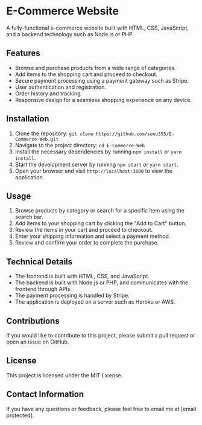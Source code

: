 # E-Commerce Website

A fully-functional e-commerce website built with HTML, CSS, JavaScript, and a backend technology such as Node.js or PHP.

## Features
- Browse and purchase products from a wide range of categories.
- Add items to the shopping cart and proceed to checkout.
- Secure payment processing using a payment gateway such as Stripe.
- User authentication and registration.
- Order history and tracking.
- Responsive design for a seamless shopping experience on any device.

## Installation
1. Clone the repository: `git clone https://github.com/sonu355/E-Commerce-Web.git`
2. Navigate to the project directory: `cd E-Commerce-Web`
3. Install the necessary dependencies by running `npm install` or `yarn install`.
4. Start the development server by running `npm start` or `yarn start`.
5. Open your browser and visit `http://localhost:3000` to view the application.

## Usage
1. Browse products by category or search for a specific item using the search bar.
2. Add items to your shopping cart by clicking the "Add to Cart" button.
3. Review the items in your cart and proceed to checkout.
4. Enter your shipping information and select a payment method.
5. Review and confirm your order to complete the purchase.

## Technical Details
- The frontend is built with HTML, CSS, and JavaScript.
- The backend is built with Node.js or PHP, and communicates with the frontend through APIs.
- The payment processing is handled by Stripe.
- The application is deployed on a server such as Heroku or AWS.

## Contributions
If you would like to contribute to this project, please submit a pull request or open an issue on GitHub.

## License
This project is licensed under the MIT License.

## Contact Information
If you have any questions or feedback, please feel free to email me at [email protected].
